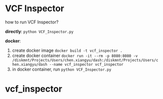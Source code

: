 # VCF Inspector

how to run VCF Inspector?

**directly**:
`python VCF_Inspector.py`

**docker**:
1.  create docker image
        `docker build -t vcf_inspector .`
2. create docker container
         `docker run -it --rm -p 8080:8080 -v /diskmnt/Projects/Users/chen.xiangyu/dash:/diskmnt/Projects/Users/chen.xiangyu/dash --name vcf_inspector vcf_inspector`
3. in docker container, run
        `python VCF_Inspector.py`

# vcf_inspector
